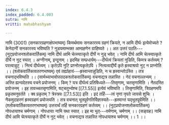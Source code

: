 ```yaml
---
index: 6.4.3
index_padded: 6.4.003
sutra: नामि
vritti: mahabhashyam

---
```

 नामि (3001) (सनकारग्रहणाक्षेपभाष्यम्) किमर्थमामः सनकारस्य ग्रहणं क्रियते, न आमि दीर्घः इत्येवोच्यते ? केनेदानीं सनकारस्य भविष्यति ? नुडयमाम्भक्त आम्ग्रहणेन ग्राहिष्यते ।। अत उत्तरं पठति--- (नुट्प्रयोजनश्लोकवार्तिकम्) नामि दीर्घ आमि चेत्स्यात्कृते दीर्घे न नुड् भवेत् । नामि दीर्घ आमि चेत्स्यात्कृते दीर्घे न नुट् स्यात् । अग्नीनाम्, इन्दूनाम् । इदमिह सम्प्रधार्यम्---दीर्घत्वं क्रियतां नुडिति, किमत्र कर्तव्यम् ? परत्वान्नुट् । नित्यं दीर्घत्वम् । कृतेऽपि नुटि प्राप्नोत्यकृतेऽपि । नित्यत्वाद्दीर्घे कृते ह्रस्वाश्रयो नुट् न प्राप्नोति ।। (श्लोकवार्तिकावतरणभाष्यम्) एवं तर्ह्याहायं---ह्रस्वान्तान्नुडिति, न च ह्रस्वान्तोऽस्ति । तत्र वचनाद्भविष्यति ।। (सार्मथ्याभावोपपादकश्लोकवार्तिकम्) वचनाद्यत्र तन्नास्ति । नेदं वचनाल्लभ्यम् । अस्ति ह्यन्यदेतस्य वचने प्रयोजनम् । किम् ? यत्र दीर्घत्वं प्रतिषिध्यते---तिसृणाम्, चतसृणामिति । नैतदस्ति प्रयोजनम् । इह तावच्चतसृणामिति, षट्चतुर्भ्यश्च [[7.1.55]] इत्येवं भविष्यति । तिसृणामिति, त्रिग्रहणमपि प्रकृतमनुवर्तते । क्व प्रकृतम् ? त्रेस्त्रयः [[7.1.53]] इति । इदं तर्हि---त्वं नृणां नृपते जायसे शुचिः । नैकमुदाहरणं ह्रस्वग्रहणं प्रयोजयति । तत्र वचनात् भूतपूर्वगतिर्विज्ञास्यते---ह्रस्वान्तं यद्भूतपूर्वमिति ।। (श्लोकवार्तिकावतरणभाष्यम्) उत्तरार्थं तर्हि सनकारग्रहणं कर्तव्यम् ।। (नुट्प्रयोजनश्लोकवार्तिकम्) नोपधायाश्च चर्मणाम् । नोपधायाः नामि यथा स्यात् । इह मा भूत्---वर्मणाम्, चर्मणाम् ।। (सङ्ग्रहः) नामि दीर्घ आमि चेत्स्यात्कृते दीर्घे न नुट् भवेत् । वचनाद्यत्र तन्नास्ति नोपधायाश्च चर्मणाम् ।। 1 ।। 